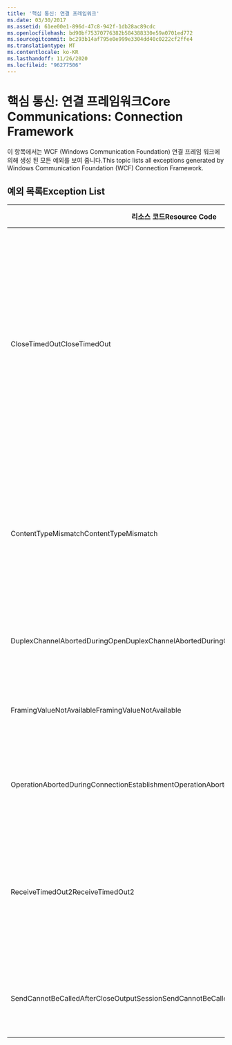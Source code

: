 ```yaml
---
title: '핵심 통신: 연결 프레임워크'
ms.date: 03/30/2017
ms.assetid: 61ee00e1-896d-47c8-942f-1db28ac89cdc
ms.openlocfilehash: bd90bf75370776382b584388330e59a0701ed772
ms.sourcegitcommit: bc293b14af795e0e999e3304dd40c0222cf2ffe4
ms.translationtype: MT
ms.contentlocale: ko-KR
ms.lasthandoff: 11/26/2020
ms.locfileid: "96277506"
---
```

# <a name="core-communications-connection-framework"></a><span data-ttu-id="50ee2-102">핵심 통신: 연결 프레임워크</span><span class="sxs-lookup"><span data-stu-id="50ee2-102">Core Communications: Connection Framework</span></span>

<span data-ttu-id="50ee2-103">이 항목에서는 WCF (Windows Communication Foundation) 연결 프레임 워크에 의해 생성 된 모든 예외를 보여 줍니다.</span><span class="sxs-lookup"><span data-stu-id="50ee2-103">This topic lists all exceptions generated by Windows Communication Foundation (WCF) Connection Framework.</span></span>  
  
## <a name="exception-list"></a><span data-ttu-id="50ee2-104">예외 목록</span><span class="sxs-lookup"><span data-stu-id="50ee2-104">Exception List</span></span>  
  
|<span data-ttu-id="50ee2-105">리소스 코드</span><span class="sxs-lookup"><span data-stu-id="50ee2-105">Resource Code</span></span>|<span data-ttu-id="50ee2-106">리소스 문자열</span><span class="sxs-lookup"><span data-stu-id="50ee2-106">Resource String</span></span>|  
|-------------------|---------------------|  
|<span data-ttu-id="50ee2-107">CloseTimedOut</span><span class="sxs-lookup"><span data-stu-id="50ee2-107">CloseTimedOut</span></span>|<span data-ttu-id="50ee2-108">지정된 시간 이후에 Close 메서드의 시간 제한이 초과되었습니다.</span><span class="sxs-lookup"><span data-stu-id="50ee2-108">The Close method timed out after the specified time.</span></span> <span data-ttu-id="50ee2-109">Close 호출에 전달되는 시간 제한 값을 늘리거나 바인딩에서 CloseTimeout 값을 늘리십시오.</span><span class="sxs-lookup"><span data-stu-id="50ee2-109">Increase the timeout value that is passed to the call to Close or increase the CloseTimeout value on the binding.</span></span> <span data-ttu-id="50ee2-110">이 작업에 할당된 시간은 더 긴 시간 제한의 일부였을 수 있습니다.</span><span class="sxs-lookup"><span data-stu-id="50ee2-110">The time allotted to this operation may have been a portion of a longer timeout.</span></span>|  
|<span data-ttu-id="50ee2-111">ContentTypeMismatch</span><span class="sxs-lookup"><span data-stu-id="50ee2-111">ContentTypeMismatch</span></span>|<span data-ttu-id="50ee2-112">지정된 콘텐츠 형식을 필요로 하는 서비스에 해당 콘텐츠 형식을 보냈습니다.</span><span class="sxs-lookup"><span data-stu-id="50ee2-112">The specified content type was sent to a service that was expecting the specified.</span></span> <span data-ttu-id="50ee2-113">클라이언트와 서비스 바인딩이 일치하지 않을 수 있습니다.</span><span class="sxs-lookup"><span data-stu-id="50ee2-113">The client and service bindings may be mismatched.</span></span>|  
|<span data-ttu-id="50ee2-114">DuplexChannelAbortedDuringOpen</span><span class="sxs-lookup"><span data-stu-id="50ee2-114">DuplexChannelAbortedDuringOpen</span></span>|<span data-ttu-id="50ee2-115">열기 프로세스 도중에 지정된 이중 채널이 종료되었습니다.</span><span class="sxs-lookup"><span data-stu-id="50ee2-115">The duplex channel to the specified terminated during the Open process.</span></span>|  
|<span data-ttu-id="50ee2-116">FramingValueNotAvailable</span><span class="sxs-lookup"><span data-stu-id="50ee2-116">FramingValueNotAvailable</span></span>|<span data-ttu-id="50ee2-117">값이 완전히 디코딩되지 않았기 때문에 값에 액세스할 수 없습니다.</span><span class="sxs-lookup"><span data-stu-id="50ee2-117">The value cannot be accessed because it is not fully decoded.</span></span>|  
|<span data-ttu-id="50ee2-118">OperationAbortedDuringConnectionEstablishment</span><span class="sxs-lookup"><span data-stu-id="50ee2-118">OperationAbortedDuringConnectionEstablishment</span></span>|<span data-ttu-id="50ee2-119">지정된 항목에 대한 연결을 설정하는 동안 작업이 종료되었습니다.</span><span class="sxs-lookup"><span data-stu-id="50ee2-119">The operation was terminated while establishing a connection to the specified.</span></span>|  
|<span data-ttu-id="50ee2-120">ReceiveTimedOut2</span><span class="sxs-lookup"><span data-stu-id="50ee2-120">ReceiveTimedOut2</span></span>|<span data-ttu-id="50ee2-121">지정된 시간 이후에 수신 작업의 시간 제한이 초과되었습니다.</span><span class="sxs-lookup"><span data-stu-id="50ee2-121">The receive operation has timed out after the specified time.</span></span> <span data-ttu-id="50ee2-122">이 작업에 할당된 시간은 더 긴 시간 제한의 일부였을 수 있습니다.</span><span class="sxs-lookup"><span data-stu-id="50ee2-122">The time allotted to this operation may have been a portion of a longer timeout.</span></span>|  
|<span data-ttu-id="50ee2-123">SendCannotBeCalledAfterCloseOutputSession</span><span class="sxs-lookup"><span data-stu-id="50ee2-123">SendCannotBeCalledAfterCloseOutputSession</span></span>|<span data-ttu-id="50ee2-124">CloseOutputSession이 호출된 후에 채널에서 메시지를 보낼 수 없습니다.</span><span class="sxs-lookup"><span data-stu-id="50ee2-124">You cannot send messages on a channel after CloseOutputSession has been called.</span></span>|
